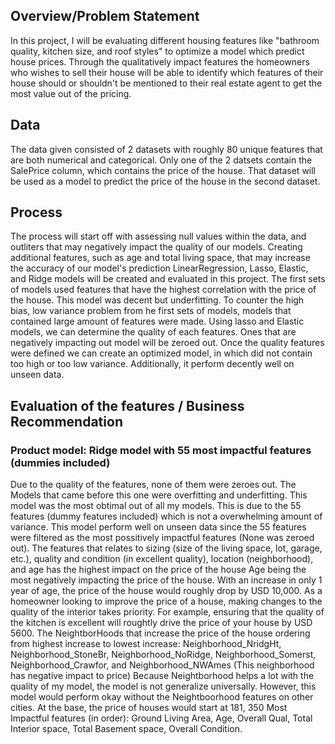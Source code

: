 ## Overview/Problem Statement

In this project, I will be evaluating different housing features like "bathroom quality, kitchen size, and roof styles" to optimize a model which predict house prices. Through the qualitatively impact features the homeowners who wishes to sell their house will be able to identify which features of their house should or shouldn't be mentioned to their real estate agent to get the most value out of the pricing.

## Data

The data given consisted of 2 datasets with roughly 80 unique features that are both numerical and categorical. Only one of the 2 datsets contain the SalePrice column, which contains the price of the house. That dataset will be used as a model to predict the price of the house in the second dataset.

## Process

The process will start off with assessing null values within the data, and outliters that may negatively impact the quality of our models.
Creating additional features, such as age and total living space, that may increase the accuracy of our model's prediction
LinearRegression, Lasso, Elastic, and Ridge models will be created and evaluated in this project. The first sets of models used features that have the highest correlation with the price of the house. This model was decent but underfitting.
To counter the high bias, low variance problem from he first sets of models, models that contained large amount of features were made. Using lasso and Elastic models, we can determine the quality of each features. Ones that are negatively impacting out model will be zeroed out.
Once the quality features were defined we can create an optimized model, in which did not contain too high or too low variance. Additionally, it perform decently well on unseen data. 

## Evaluation of the features / Business Recommendation
### Product model: Ridge model with 55 most impactful features (dummies included)
Due to the quality of the features, none of them were zeroes out.
The Models that came before this one were overfitting and underfitting. This model was the most obtimal out of all my models. This is due to the 55 features (dummy features included) which is not a overwhelming amount of variance. This model perform well on unseen data since the 55 features were filtered as the most possitively impactful features (None was zeroed out).
The features that relates to sizing (size of the living space, lot, garage, etc.), quality and condition (in excellent quality), location (neighborhood), and age has the highest impact on the price of the house
Age being the most negatively impacting the price of the house. With an increase in only 1 year of age, the price of the house would roughly drop by USD 10,000.
As a homeowner looking to improve the price of a house, making changes to the quality of the interior takes priority. For example, ensuring that the quality of the kitchen is excellent will roughtly drive the price of your house by USD 5600.
The NeightborHoods that increase the price of the house ordering from highest increase to lowest increase: Neighborhood_NridgHt, Neighborhood_StoneBr, Neighborhood_NoRidge, Neighborhood_Somerst, Neighborhood_Crawfor, and Neighborhood_NWAmes (This neighborhood has negative impact to price)
Because Neightborhood helps a lot with the quality of my model, the model is not generalize universally. However, this model would perform okay without the Neightboorhood features on other cities.
At the base, the price of houses would start at 181, 350
Most Impactful features (in order): Ground Living Area, Age, Overall Qual, Total Interior space, Total Basement space, Overall Condition.
